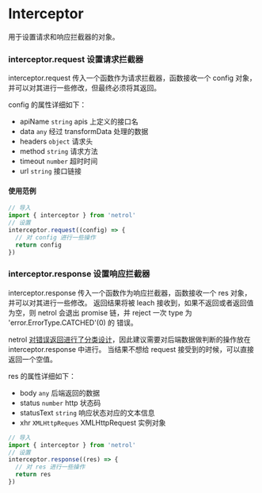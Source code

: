 # Interceptor

用于设置请求和响应拦截器的对象。

### interceptor.request 设置请求拦截器

interceptor.request 传入一个函数作为请求拦截器，函数接收一个 config 对象，并可以对其进行一些修改，但最终必须将其返回。

config 的属性详细如下：

- apiName `string` apis 上定义的接口名
- data `any` 经过 transformData 处理的数据
- headers `object` 请求头
- method `string` 请求方法
- timeout `number` 超时时间
- url `string` 接口链接

#### 使用范例

```javascript
// 导入
import { interceptor } from 'netrol'
// 设置
interceptor.request((config) => {
  // 对 config 进行一些操作
  return config
})
```

### interceptor.response 设置响应拦截器

interceptor.response 传入一个函数作为响应拦截器，函数接收一个 res 对象，并可以对其进行一些修改。
返回结果将被 leach 接收到，如果不返回或者返回值为空，则 netrol 会退出 promise 链，并 reject 一次 type 为 'error.ErrorType.CATCHED'(0) 的 错误。

netrol [对错误返回进行了分类设计](./errorType.md)，因此建议需要对后端数据做判断的操作放在 interceptor.response 中进行。
当结果不想给 request 接受到的时候，可以直接返回一个空值。

res 的属性详细如下：

- body `any` 后端返回的数据
- status `number` http 状态码
- statusText `string` 响应状态对应的文本信息
- xhr `XMLHttpReques` XMLHttpRequest 实例对象

```javascript
// 导入
import { interceptor } from 'netrol'
// 设置
interceptor.response((res) => {
  // 对 res 进行一些操作
  return res
})
```